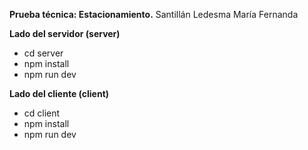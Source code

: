   **Prueba técnica: Estacionamiento.**
Santillán Ledesma María Fernanda

**Lado del servidor (server)**

- cd server
- npm install
- npm run dev

**Lado del cliente (client)**
- cd client
- npm install
- npm run dev
